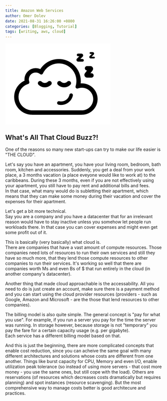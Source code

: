 ```yaml
---
title: Amazon Web Services
author: Omer Dolev
date: 2021-08-31 16:26:00 +0800
categories: [Blogging, Tutorial]
tags: [writing, aws, cloud]
---
```



<img src="/assets/img/whats-all-that-cloud-buzz-pic-1.png" alt="whats-all-that-cloud-buzz" align="middle"/>

## What's All That Cloud Buzz?!

One of the reasons so many new start-ups can try to make our life easier is "THE CLOUD".

Let's say you have an apartment, you have your living room, bedroom, bath room, kitchen and accessories. 
Suddenly, you get a deal from your work place, a 3 months vacation (a place eveyone would like to work at) to the caribbeans. During these 3 months, even if you are not effectively using your apartment, you still have to pay rent and additional bills and fees.  
In that case, what many would do is subletting their apartment, which means that they can make some money during their vacation and cover the expenses for their apartment.

Let's get a bit more technical.  
Say you are a company and you have a datacenter that for an irrelevant reason would have to stay inactive unless you somehow let people run workloads there. In that case you can cover expenses and might even get some profit out of it.

This is basically (very basically) what cloud is.  
There are companies that have a vast amount of compute resources. Those companies need lots of resources to run their own services and still they have so much more, that they lend those compute resources to other companies to run their services. It's working so well that there are companies worth Ms and even Bs of $ that run entirely in the cloud (in another company's datacenter).

Another thing that made cloud approachable is the accessability. All you need to do is just create an account, make sure there is a payment method and you can start using the cloud provider resources (providers - such as Google, Amazon and Microsoft - are the those that lend resources to other companies).

The billing model is also quite simple. The general concept is "pay for what you use". For example, if you run a server you pay for the time the server was running. In storage however, because storage is not "temporary" you pay the fare for a certain capacity usage (e.g. per gigabyte).  
Each service has a different billing model based on that.

And this is just the beginning, there are more complicated concepts that enable cost reduction, since you can acheive the same goal with many different architectures and solutions whose costs are different from one another. Things like burst capacity for CPU, Memory and even I/O, enable utilization peak tolerance (so instead of using more servers - that cost more money - you use the same ones, but still cope with the load). Others are reservations (of resources which decreases costs dramatically but requires planning) and spot instances (resource scavenging). But the most comprehensive way to manage costs better is good architecure and practices.
